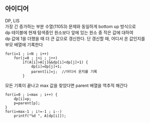 ## 아이디어
DP, LIS  
가장 긴 증가하는 부분 수열(11053) 문제와 동일하게 bottom up 방식으로  
dp 테이블에 현재 탐색중인 원소보다 앞에 있는 원소 중 작은 값에 대하여  
dp 값에 1을 더했을 때 더 큰 값으로 갱신한다. 단 갱신할 때, 어디서 온 값인지를  
부모 배열에 기록한다
```
for(i=1 ; i<N ; i++)
	for(j=0 ; j<i ; j++)
		if(A[i]>A[j]&&dp[i]<dp[j]+1) {
			dp[i]=dp[j]+1;
			parent[i]=j;  //어디서 온지를 기록
		}
```
모든 기록이 끝나고 max 값을 찾았다면 parent 배열을 역추적 해간다
```
for(i=0 ; i<max ; i++) {
	dp[i]=p;
	p=parent[p];
}
for(i=max-1 ; i!=-1 ; i--)
	printf("%d ", A[dp[i]]);
```
